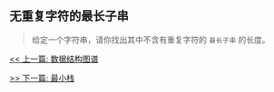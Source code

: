 ## 无重复字符的最长子串

> 给定一个字符串，请你找出其中不含有重复字符的 `最长子串` 的长度。


[<< 上一篇: 数据结构图谱](1-数据结构与算法/数据结构图谱.md)

[>> 下一篇: 最小栈](1-数据结构与算法/最小栈.md)
